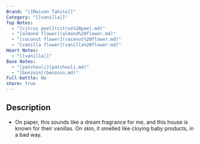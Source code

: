 ```yaml
---
Brand: "[[Maison Tahite]]"
Category: "[[vanilla]]"
Top Notes:
  - "[citrus peel](citrus%20peel.md)"
  - "[almond flower](almond%20flower.md)"
  - "[coconut flower](coconut%20flower.md)"
  - "[vanilla flower](vanilla%20flower.md)"
Heart Notes:
  - "[[vanilla]]"
Base Notes:
  - "[patchouli](patchouli.md)"
  - "[benzoin](benzoin.md)"
Full-bottle: No
share: true
---
```

## Description
- On paper, this sounds like a dream fragrance for me, and this house is known for their vanillas. On skin, it smelled like cloying baby products, in a bad way.
